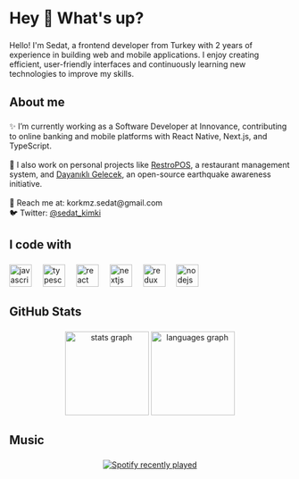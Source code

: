 <h1 align="left">Hey 👋 What's up?</h1>

###

<p align="left">Hello! I'm Sedat, a frontend developer from Turkey with 2 years of experience in building web and mobile applications. I enjoy creating efficient, user-friendly interfaces and continuously learning new technologies to improve my skills.</p>

###

<h2 align="left">About me</h2>

###

<p align="left">✨ I’m currently working as a Software Developer at Innovance, contributing to online banking and mobile platforms with React Native, Next.js, and TypeScript.<br><br>
📂 I also work on personal projects like <a href="https://github.com/sedatkimki/restroPOS">RestroPOS</a>, a restaurant management system, and <a href="https://github.com/sedatkimki/dayanikli-gelecek">Dayanıklı Gelecek</a>, an open-source earthquake awareness initiative.<br><br>
📧 Reach me at: korkmz.sedat@gmail.com<br>
🐦 Twitter: <a href="https://twitter.com/sedat_kimki">@sedat_kimki</a></p>

###

<h2 align="left">I code with</h2>

###

<div align="left">
  <img src="https://cdn.jsdelivr.net/gh/devicons/devicon/icons/javascript/javascript-original.svg" height="40" alt="javascript logo"  />
  <img width="12" />
  <img src="https://cdn.jsdelivr.net/gh/devicons/devicon/icons/typescript/typescript-original.svg" height="40" alt="typescript logo"  />
  <img width="12" />
  <img src="https://cdn.jsdelivr.net/gh/devicons/devicon/icons/react/react-original.svg" height="40" alt="react logo"  />
  <img width="12" />
  <img src="https://cdn.jsdelivr.net/gh/devicons/devicon/icons/nextjs/nextjs-original.svg" height="40" alt="nextjs logo"  />
  <img width="12" />
  <img src="https://cdn.jsdelivr.net/gh/devicons/devicon/icons/redux/redux-original.svg" height="40" alt="redux logo"  />
  <img width="12" />
  <img src="https://cdn.jsdelivr.net/gh/devicons/devicon/icons/nodejs/nodejs-original.svg" height="40" alt="nodejs logo"  />
</div>

###

<h2 align="left">GitHub Stats</h2>

###

<div align="center">
  <img src="https://github-readme-stats.vercel.app/api?username=sedatkimki&hide_title=false&hide_rank=false&show_icons=true&include_all_commits=true&count_private=true&disable_animations=false&theme=dracula&locale=en&hide_border=false&order=1" height="150" alt="stats graph"  />
  <img src="https://github-readme-stats.vercel.app/api/top-langs?username=sedatkimki&locale=en&hide_title=false&layout=compact&card_width=320&langs_count=5&theme=dracula&hide_border=false&order=2" height="150" alt="languages graph"  />
</div>

###

<h2 align="left">Music</h2>

###

<div align="center">
  <a href="https://open.spotify.com/user/sedat">
    <img src="https://spotify-recently-played-readme.vercel.app/api?user=uis0dmq7pmnc4arlr8tbz0bru&count=5" alt="Spotify recently played"  />
  </a>
</div>
